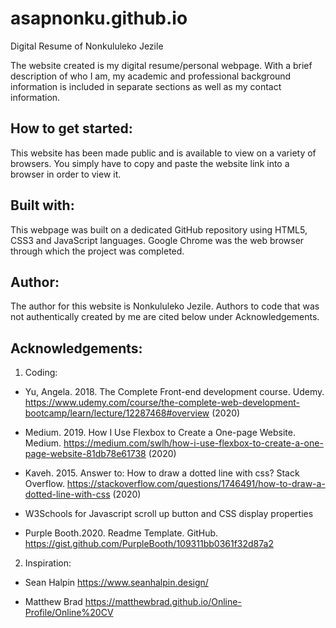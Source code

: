 # asapnonku.github.io
Digital Resume of Nonkululeko Jezile

The website created is my digital resume/personal webpage. With a brief description of who I am, my academic and professional background information is included in separate sections as well as my contact information.

## How to get started:  
This website has been made public and is available to view on a variety of browsers. You simply have to copy and paste the website link into a browser in order to view it. 

## Built with: 
This webpage was built on a dedicated GitHub repository using HTML5, CSS3 and JavaScript languages. Google Chrome was the web browser through which the project was completed.

## Author: 
The author for this website is Nonkululeko Jezile. Authors to code that was not authentically created by me are cited below under Acknowledgements. 

## Acknowledgements: 
1. Coding: 

- Yu, Angela. 2018. The Complete Front-end development course. Udemy. https://www.udemy.com/course/the-complete-web-development-bootcamp/learn/lecture/12287468#overview (2020)

- Medium. 2019. How I Use Flexbox to Create a One-page Website. Medium. https://medium.com/swlh/how-i-use-flexbox-to-create-a-one-page-website-81db78e61738 (2020) 

- Kaveh. 2015. Answer to: How to draw a dotted line with css? Stack Overflow. https://stackoverflow.com/questions/1746491/how-to-draw-a-dotted-line-with-css (2020)

- W3Schools for Javascript scroll up button and CSS display properties

- Purple Booth.2020. Readme Template. GitHub. https://gist.github.com/PurpleBooth/109311bb0361f32d87a2

2. Inspiration: 


- Sean Halpin https://www.seanhalpin.design/ 

- Matthew Brad https://matthewbrad.github.io/Online-Profile/Online%20CV


